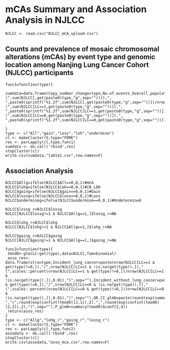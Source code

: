 # **mCAs Summary and Association Analysis in NJLCC**

    NJLCC <- read.csv("NJLCC_mCA_upload.csv")

## **Counts and prevalence of mosaic chromosomal alterations (mCAs) by event type and genomic location among Nanjing Lung Cancer Cohort (NJLCC) participants**

    func1=function(type){
       sumdata=data.frame(Copy_number_change=type,No.of.events_Overall_populations=paste(sum(NJLCC[,get(type)])," (",sum(NJLCC[,get(paste0(type,"g",sep=""))]),", ",paste0(sprintf("%1.2f",sum(NJLCC[,get(paste0(type,"g",sep=""))])/nrow(NJLCC)*100),"%"),")",sep=""),Proportion_Overall_populations=paste0(sprintf("%1.2f",sum(NJLCC[,get(type)])/sum(NJLCC[,All])*100),"%",sep=""),No.of.events_case=paste(sum(NJLCC[LC==1,get(type)])," (",sum(NJLCC[LC==1,get(paste0(type,"g",sep=""))]),", ",paste0(sprintf("%1.2f",sum(NJLCC[LC==1,get(paste0(type,"g",sep=""))])/nrow(NJLCC[LC==1,])*100),"%"),")",sep=""),Proportion_case=paste0(sprintf("%1.2f",sum(NJLCC[LC==1,get(type)])/sum(NJLCC[LC==1,All])*100),"%",sep=""),No.of.events_control=paste(sum(NJLCC[LC==0,get(type)])," (",sum(NJLCC[LC==0,get(paste0(type,"g",sep=""))]),", ",paste0(sprintf("%1.2f",sum(NJLCC[LC==0,get(paste0(type,"g",sep=""))])/nrow(NJLCC[LC==0,])*100),"%"),")",sep=""),Proportion_control=paste0(sprintf("%1.2f",sum(NJLCC[LC==0,get(type)])/sum(NJLCC[LC==0,All])*100),"%",sep=""))

    }
    type <- c("All","gain","loss","loh","undermine")
    cl <- makeCluster(5,type="FORK")
    res <- parLapply(cl,type,func1)
    sumdata <- do.call('rbind',res)
    stopCluster(cl)
    write.csv(sumdata,"table1.csv",row.names=F)

## **Association Analysis**

    NJLCC$Allg=ifelse(NJLCC$All==0,0,1)#mCA
    NJLCC$lohg=ifelse(NJLCC$loh==0,0,1)#CN_LOH
    NJLCC$gaing=ifelse(NJLCC$gain==0,0,1)#Gain
    NJLCC$lossg=ifelse(NJLCC$loss==0,0,1)#Loss
    NJLCC$undermineg=ifelse(NJLCC$undermine==0,0,1)#Undetermined

    NJLCC$lossg_r=NJLCC$lossg
    NJLCC[NJLCC$lossg!=1 & NJLCC$Allg==1,]$lossg_r=NA

    NJLCC$lohg_r=NJLCC$lohg
    NJLCC[NJLCC$lohg!=1 & NJLCC$Allg==1,]$lohg_r=NA

    NJLCC$gaing_r=NJLCC$gaing
    NJLCC[NJLCC$gaing!=1 & NJLCC$Allg==1,]$gaing_r=NA

    func2=function(type){
     tmod0<-glm(LC~get(type),data=NJLCC,fam=binomial)
     asso_res<-data.frame(stra=type,Incident_lung_cancer=paste(nrow(NJLCC[LC==1 & get(type)!=0,]),"/",nrow(NJLCC[LC==1 & !is.na(get(type)),])," (",scales::percent(nrow(NJLCC[LC==1 & get(type)!=0,])/nrow(NJLCC[LC==1 & !is.na(get(type)),]),0.01),")",sep=""),Incident_without_lung_cancer=paste(nrow(NJLCC[LC==0 & get(type)!=0,]),"/",nrow(NJLCC[LC==0 & !is.na(get(type)),])," (",scales::percent(nrow(NJLCC[LC==0 & get(type)!=0,])/nrow(NJLCC[LC==0 & !is.na(get(type)),]),0.01),")",sep=""),OR_CI_glm0=paste(round(exp(summary(tmod0)$coef[2,1]),2)," ","(",round(exp(confint(tmod0)[2,1]),2),",",round(exp(confint(tmod0)[2,2]),2),")",sep=""),P_glm0=summary(tmod0)$coef[2,4])
     return(asso_res)
    }
    type <- c("Allg","lohg_r","gaing_r","lossg_r")
    cl <- makeCluster(5,type="FORK")
    res <- parLapply(cl,type,func2)
    assodata <- do.call('rbind',res)
    stopCluster(cl)
    write.csv(assodata,"asso_mca.csv",row.names=F)
